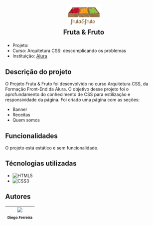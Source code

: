 ## <p align="center">![logo da Fruta e Fruto](./assets/img/logo.jpg)<br>Fruta & Fruto </p>

* Projeto: 
* Curso: Arquitetura CSS: descomplicando os problemas
* Instituição: [Alura](https://www.alura.com.br)


## Descrição do projeto
O Projeto Fruta & Fruto foi desenvolvido no curso Arquitetura CSS, da Formação Front-End da Alura.
O objetivo desse projeto foi o aprofundamento do conhecimento de CSS para estilização e responsividade da página.
Foi criado uma página com as seções:
* Banner
* Receitas
* Quem somos

## Funcionalidades
O projeto está estático e sem funcionalidade.

## Técnologias utilizadas
* ![HTML5](https://img.shields.io/badge/-HTML5-E34F26?style=flat-square&logo=html5&logoColor=white) 
* ![CSS3](https://img.shields.io/badge/-CSS3-1572B6?style=flat-square&logo=css3)

## Autores
| [<img src="https://avatars.githubusercontent.com/u/97759524?v=4" width=115><br><sub>Diego Ferreira</sub>](https://github.com/diegonf) | 
| :---: |